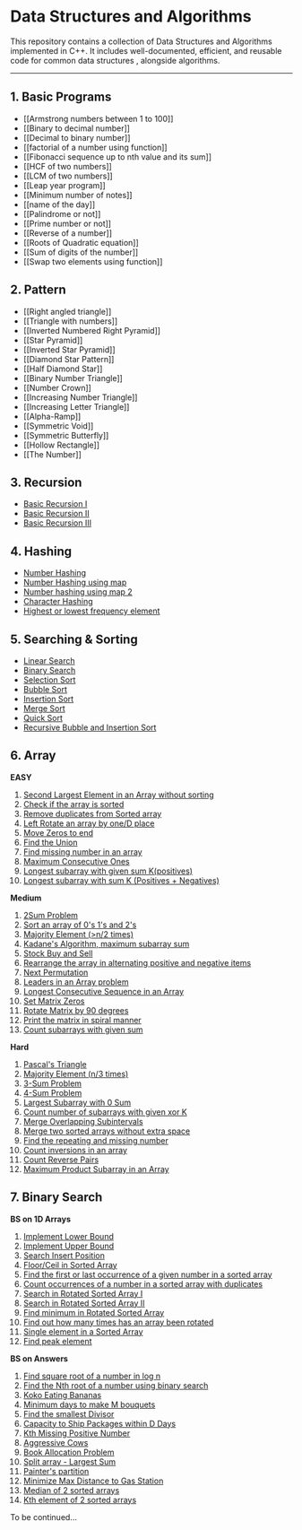 # Data Structures and Algorithms
This repository contains a collection of Data Structures and Algorithms implemented in C++. It includes well-documented, efficient, and reusable code for common data structures , alongside algorithms. 

---

## 1. Basic Programs
- [[Armstrong numbers between 1 to 100]]
- [[Binary to decimal number]]
- [[Decimal to binary number]]
- [[factorial of a number using function]]
- [[Fibonacci sequence up to nth value and its sum]]
- [[HCF of two numbers]]
- [[LCM of two numbers]]
- [[Leap year program]]
- [[Minimum number of notes]]
- [[name of the day]]
- [[Palindrome or not]]
- [[Prime number or not]]
- [[Reverse of a number]]
- [[Roots of Quadratic equation]]
- [[Sum of digits of the number]]
- [[Swap two elements using function]]

## 2. Pattern
- [[Right angled triangle]]
- [[Triangle with numbers]]
- [[Inverted Numbered Right Pyramid]]
- [[Star Pyramid]]
- [[Inverted Star Pyramid]]
- [[Diamond Star Pattern]]
- [[Half Diamond Star]]
- [[Binary Number Triangle]]
- [[Number Crown]]
- [[Increasing Number Triangle]]
- [[Increasing Letter Triangle]]
- [[Alpha-Ramp]]
- [[Symmetric Void]]
- [[Symmetric Butterfly]]
- [[Hollow Rectangle]]
- [[The Number]]

## 3. Recursion
- [Basic Recursion I](./Recursion/Basic%20Recursion%20I.md)
- [Basic Recursion  II](./Recursion/Basic%20Recursion%20%20II.md)
- [Basic Recursion III](./Recursion/Basic%20Recursion%20III.md)

## 4. Hashing
- [Number Hashing](./Hashing/Number%20Hashing.md)
- [Number Hashing using map](/Hashing/Number%20Hashing%20using%20map.md)
- [Number hashing using map 2](./Hashing/Number%20hashing%20using%20map%202.md)
- [Character Hashing](./Hashing/Character%20Hashing.md)
- [Highest or lowest frequency element](./Hashing/Highest%20or%20lowest%20frequency%20element.md)

## 5.  Searching & Sorting
- [Linear Search](./Searching%20&%20Sorting/Linear%20Search.md)
- [Binary Search](./Searching%20&%20Sorting/Binary%20Search.md)
- [Selection Sort](./Searching%20&%20Sorting/Selection%20Sort.md)
- [Bubble Sort](./Searching%20&%20Sorting/Bubble%20Sort.md)
- [Insertion Sort](./Searching%20&%20Sorting/Insertion%20Sort.md)
- [Merge Sort](./Searching%20&%20Sorting/Merge%20Sort.md)
- [Quick Sort](./Searching%20&%20Sorting/Quick%20Sort.md)
- [Recursive Bubble and Insertion Sort](./Searching%20&%20Sorting/Recursive%20Bubble%20Insertion.md)
## 6. Array
**EASY**
1. [Second Largest Element in an Array without sorting](./Array/Easy/Second%20Smallest%20and%20Second%20Largest%20Element.md)
2. [Check if the array is sorted](./Array/Easy/Check%20if%20array%20is%20Sorted.md)
3. [Remove duplicates from Sorted array](./Array/Easy/Remove%20duplicates%20%20from%20sorted%20array.md)
4. [Left Rotate an array by one/D place](./Array/Easy/Rotate%20Array.md)
5. [Move Zeros to end](./Array/Easy/Move%20Zeroes.md)
6. [Find the Union](./Array/Easy/Union%20of%20two%20vectors.md)
7. [Find missing number in an array](./Array/Easy/268.%20Missing%20Number.md)
8. [Maximum Consecutive Ones](./Array/Easy/485.%20Max%20Consecutive%20Ones.md)
9. [Longest subarray with given sum K(positives)](./Array/Easy/Longest%20Subarray%20with%20given%20Sum%20K(Positives).md)
10. [Longest subarray with sum K (Positives + Negatives)](./Array/Easy/Longest%20Subarray%20with%20sum%20K%20(Postives%20and%20Negatives).md)

**Medium**
1. [2Sum Problem](./Array/Medium/1.%20Two%20Sum.md)
2. [Sort an array of 0's 1's and 2's](./Array/Medium/75.%20Sort%20Colors.md)
3. [Majority Element (>n/2 times)](./Array/Medium/169.%20Majority%20Element.md)
4. [Kadane's Algorithm, maximum subarray sum](./Array/Medium/53.%20Maximum%20Sub-array.md)
5. [Stock Buy and Sell](./Array/Medium/121.%20Best%20Time%20to%20Buy%20and%20Sell%20Stock.md)
6. [Rearrange the array in alternating positive and negative items](./Array/Medium/2149.%20Rearrange%20Array%20Elements%20by%20Sign.md)
7. [Next Permutation](./Array/Medium/31.%20Next%20Permutation.md)
8. [Leaders in an Array problem](./Array/Medium/Array%20Leaders.md)
9. [Longest Consecutive Sequence in an Array](./Array/Medium/128.%20Longest%20Consecutive%20Sequence.md)
10. [Set Matrix Zeros](./Array/Medium/73.%20Set%20Matrix%20Zeroes.md)
11. [Rotate Matrix by 90 degrees](./Array/Medium/48.%20Rotate%20Image.md)
12. [Print the matrix in spiral manner](./Array/Medium/54.%20Spiral%20Matrix.md)
13. [Count subarrays with given sum](./Array/Medium/560.%20Subarray%20Sum%20Equals%20K.md)

**Hard**
1. [Pascal's Triangle](./Array/Hard/118.%20Pascal's%20Triangle.md)
2. [Majority Element (n/3 times)](./Array/Hard/229.%20Majority%20Element%20II.md)
3. [3-Sum Problem](./Array/Hard/15.%203Sum.md)
4. [4-Sum Problem](./Array/Hard/18.%204Sum.md)
5. [Largest Subarray with 0 Sum](./Array/Hard/Longest%20subarray%20with%20zero%20Sum.md)
6. [Count number of subarrays with given xor K](./Array/Hard/Subarrays%20with%20given%20xor%20K.md)
7. [Merge Overlapping Subintervals](./Array/Hard/56.%20Merge%20Intervals.md)
8. [Merge two sorted arrays without extra space](./Array/Hard/88.%20Merge%20Sorted%20Array.md)
9. [Find the repeating and missing number](./Array/Hard/Repeating%20and%20missing%20numbers.md)
10. [Count inversions in an array](./Array/Hard/Count%20inversions.md)
11. [Count Reverse Pairs](./Array/Hard/493.%20Reverse%20Pairs.md)
12. [Maximum Product Subarray in an Array](./Array/Hard/152.%20Maximum%20Product%20Subarray.md)

## 7. Binary Search
**BS on 1D Arrays**
1. [Implement Lower Bound](./Binary%20Search/BS%20on%201D%20arrays/Implement%20Lower%20Bound.md)
2. [Implement Upper Bound](./Binary%20Search/BS%20on%201D%20arrays/Implement%20Upper%20Bound.md)
3. [Search Insert Position](./Binary%20Search/BS%20on%201D%20arrays/35.%20Search%20Insert%20Position.md)
4. [Floor/Ceil in Sorted Array](./Binary%20Search/BS%20on%201D%20arrays/Floor%20and%20Ceil.md)
5. [Find the first or last occurrence of a given number in a sorted array](./Binary%20Search/BS%20on%201D%20arrays/34.%20First%20and%20Last%20Position.md)
6. [Count occurrences of a number in a sorted array with duplicates](./Binary%20Search/BS%20on%201D%20arrays/Count%20Occurrences.md)
7. [Search in Rotated Sorted Array I](./Binary%20Search/BS%20on%201D%20arrays/33.%20Search%20in%20Rotated%20Sorted%20Array.md)
8. [Search in Rotated Sorted Array II](./Binary%20Search/BS%20on%201D%20arrays/81.%20Search%20in%20Rotated%20Sorted%20Array%20II.md)
9. [Find minimum in Rotated Sorted Array](./Binary%20Search/BS%20on%201D%20arrays/153.%20Find%20Minimum%20in%20Rotated%20Sorted%20Array.md)
10. [Find out how many times has an array been rotated](./Binary%20Search/BS%20on%201D%20arrays/how%20many%20times%20the%20array%20has%20been%20rotated.md)
11. [Single element in a Sorted Array](./Binary%20Search/BS%20on%201D%20arrays/540.%20Single%20Element%20in%20a%20Sorted%20Array.md)
12. [Find peak element](./Binary%20Search/BS%20on%201D%20arrays/162.%20Find%20Peak%20Element.md)

**BS on Answers**
1. [Find square root of a number in log n](./Binary%20Search/BS%20on%20Answers/Sqrt%20of%20a%20number.md)
2. [Find the Nth root of a number using binary search](./Binary%20Search/BS%20on%20Answers/Nth%20Root%20of%20a%20Number.md)
3. [Koko Eating Bananas](./Binary%20Search/BS%20on%20Answers/875.%20Koko%20Eating%20Bananas.md)
4. [Minimum days to make M bouquets](./Binary%20Search/BS%20on%20Answers/1482.%20Minimum%20Number%20of%20Days%20to%20Make%20m%20Bouquets.md)
5. [Find the smallest Divisor](./Binary%20Search/BS%20on%20Answers/1283.%20Find%20the%20Smallest%20Divisor%20Given%20a%20Threshold.md)
6. [Capacity to Ship Packages within D Days](./Binary%20Search/BS%20on%20Answers/1011.%20Capacity%20To%20Ship%20Packages%20Within%20D%20Days.md)
7. [Kth Missing Positive Number](./Binary%20Search/BS%20on%20Answers/1539.%20Kth%20Missing%20Positive%20Number.md)
8. [Aggressive Cows](./Binary%20Search/BS%20on%20Answers/Aggressive%20Cows.md)
9. [Book Allocation Problem](./Binary%20Search/BS%20on%20Answers/Allocate%20Minimum%20Number%20of%20Pages.md)
10. [Split array - Largest Sum](./Binary%20Search/BS%20on%20Answers/410.%20Split%20Array%20Largest%20Sum.md)
11. [Painter's partition](./Binary%20Search/BS%20on%20Answers/Painter's%20Partition.md)
12. [Minimize Max Distance to Gas Station](./Binary%20Search/BS%20on%20Answers/Minimize%20Max%20Distance%20to%20Gas%20Station.md)
13. [Median of 2 sorted arrays](./Binary%20Search/BS%20on%20Answers/4.%20Median%20of%20Two%20Sorted%20Arrays.md)
14. [Kth element of 2 sorted arrays](./Binary%20Search/BS%20on%20Answers/K-th%20Element%20of%20two%20sorted%20arrays.md)


To be continued...